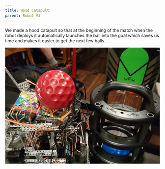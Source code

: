 ```yaml
---
title: Hood Catapult
parent: Robot V3
---
```


We made a hood catapult so that at the beginning of the match when the robot
deploys it automatically launches the ball into the goal which saves us time and
makes it easier to get the next few balls.

![](images/20210404_175214.jpg)

